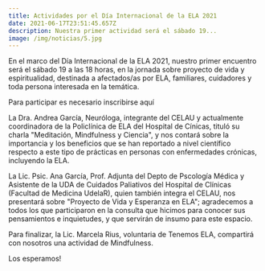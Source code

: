 ```yaml
---
title: Actividades por el Día Internacional de la ELA 2021
date: 2021-06-17T23:51:45.657Z
description: Nuestra primer actividad será el sábado 19...
image: /img/noticias/5.jpg
---
```

En el marco del Día Internacional de la ELA 2021, nuestro primer encuentro será el sábado 19 a las 18 horas, en la jornada sobre proyecto de vida y espiritualidad, destinada a afectados/as por ELA, familiares, cuidadores y toda persona interesada en la temática. 

Para participar es necesario inscribirse aquí

La Dra. Andrea García, Neuróloga, integrante del CELAU y actualmente coordinadora de la Policlínica de ELA del Hospital de Cínicas, tituló su charla "Meditación, Mindfulness y Ciencia", y nos contará sobre la importancia y los beneficios que se han reportado a nivel científico respecto a este tipo de prácticas en personas con enfermedades crónicas, incluyendo la ELA.

La Lic. Psic. Ana García, Prof. Adjunta del Depto de Pscología Médica y Asistente de la UDA de Cuidados Paliativos del Hospital de Clínicas (Facultad de Medicina UdelaR), quien también integra el CELAU, nos presentará sobre "Proyecto de Vida y Esperanza en ELA"; agradecemos a todos los que participaron en la consulta que hicimos para conocer sus pensamientos e inquietudes, y que servirán de insumo para este espacio.

Para finalizar, la Lic. Marcela Rius, voluntaria de Tenemos ELA, compartirá con nosotros una actividad de Mindfulness.

Los esperamos!
